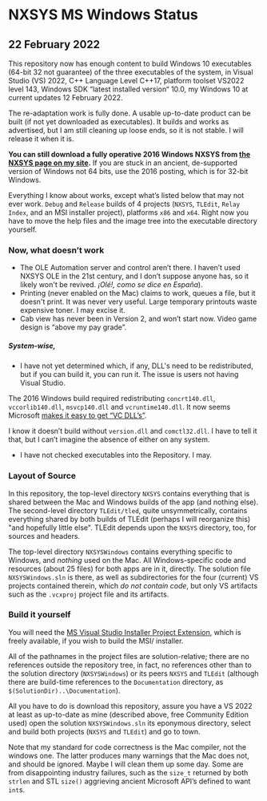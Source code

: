 # NXSYS MS Windows Status
## 22 February 2022

This repository now has enough content to build Windows 10 executables (64-bit 32 not guarantee) of the three executables of the system, in Visual Studio (VS) 2022, C++ Language Level C++17, platform toolset VS2022 level 143, Windows SDK “latest installed version“ 10.0, my Windows 10 at current updates 12 February 2022.

The re-adaptation work is fully done.  A usable up-to-date product can be built (if not yet downloaded as executables).  It builds and works as advertised, but I am still cleaning up loose ends, so it is not stable. I will release it when it is.

**You can still download a fully operative 2016 Windows NXSYS from [the NXSYS page on my site](https://BernardGreenberg.com/NXSYS).** If you are stuck in an ancient, de-supported version of Windows not 64 bits, use the 2016 posting, which is for 32-bit Windows.

Everything I know about works, except what’s listed below that may not ever work. `Debug` and `Release` builds of 4 projects (`NXSYS`, `TLEdit`, `Relay Index`, and an MSI installer project), platforms `x86` and `x64`. Right now you have to move the help files and the image tree into the executable directory yourself.

### Now, what doesn’t work

- The OLE Automation server and control aren’t there.  I haven’t used NXSYS OLE in the 21st century, and I don’t suppose anyone has, so it likely won't be revived.  *¡Olé!, como se dice en España*).
- Printing (never enabled on the Mac) claims to work, queues a file, but it doesn't print.  It was never very useful.  Large temporary printouts waste expensive toner. I may excise it.
- Cab view has never been in Version 2, and won’t start now.  Video game design is “above my pay grade”.

##### System-wise,

- I have not yet determined which, if any, DLL's need to be redistributed, but if you can build it, you can run it. The issue is users not having Visual Studio.


 The 2016 Windows build required redistributing `concrt140.dll`, `vccorlib140.dll`, `msvcp140.dll` and `vcruntime140.dll`. It now seems Microsoft [makes it easy to get “VC DLL’s”](https://docs.microsoft.com/en-us/cpp/windows/latest-supported-vc-redist?view=msvc-170).  
 
 I know it doesn’t build without `version.dll` and `comctl32.dll`. I have to tell it that, but I can’t imagine the absence of either on any system.
- I have not checked executables into the Repository. I may.

### Layout of Source

In this repository, the top-level directory `NXSYS` contains everything that is shared between the Mac and Windows builds of the app (and nothing else).  The second-level directory `TLEdit/tled`, quite unsymmetrically, contains everything shared by both builds of TLEdit (perhaps I will reorganize this) "and hopefully little else".  TLEdit depends upon the `NXSYS` directory, too, for sources and headers.

The top-level directory `NXSYSWindows` contains everything specific to Windows, and *nothing* used on the Mac.  All Windows-specific code and resources (about 25 files) for both apps are in it, directly.  The solution file `NXSYSWindows.sln` is there, as well as subdirectories for the four (current) VS projects contained therein, which *do not contain code*, but only VS artifacts such as the `.vcxproj` project file and its artifacts.


### Build it yourself

You will need the [MS Visual Studio Installer Project Extension](https://marketplace.visualstudio.com/items?itemName=VisualStudioClient.MicrosoftVisualStudio2022InstallerProjects), which is freely available, if you wish to build the MSI/ installer.

All of the pathnames in the project files are solution-relative; there are no references outside the repository tree, in fact, no references other than to the solution directory (`NXSYSWindows`) or its peers `NXSYS` and `TLEdit` (although there are build-time references to the `Documentation` directory, as `$(SolutionDir)..\Documentation`).

All you have to do is download this repository, assure you have a VS 2022 at least as up-to-date as mine (described above, free Community Edition used) open the solution `NXSYSWindows.sln` its eponymous directory, select and build both projects (`NXSYS` and `TLEdit`) and go to town. 

Note that my standard for code correctness is the Mac compiler, not the windows one.  The latter produces many warnings that the Mac does not, and should be ignored. Maybe I will clean them up some day.  Some are from disappointing industry failures, such as the `size_t` returned by both `strlen` and STL `size()` aggrieving ancient Microsoft API’s defined to want `int`s.

